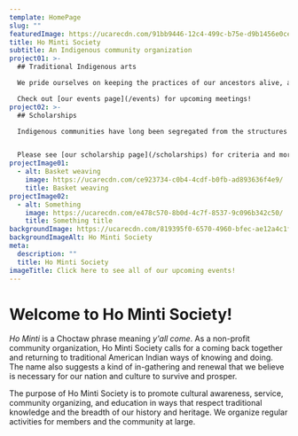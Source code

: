 ```yaml
---
template: HomePage
slug: ""
featuredImage: https://ucarecdn.com/91bb9446-12c4-499c-b75e-d9b1456e0ceb/
title: Ho Minti Society
subtitle: An Indigenous community organization
project01: >-
  ## Traditional Indigenous arts

  We pride ourselves on keeping the practices of our ancestors alive, and we host regular meetings at which experts and novices alike come together to practice beading, stitchwork, moccasin sewing, pine needle basketry, and other crafts.

  Check out [our events page](/events) for upcoming meetings!
project02: >-
  ## Scholarships

  Indigenous communities have long been segregated from the structures of social, political, and economic power, and one of the ways in which that segregation has played out has been through the unequal access of education for Indigenous youth. One of Ho Minti Society’s purpose is to support education. 


  Please see [our scholarship page](/scholarships) for criteria and more details. 
projectImage01:
  - alt: Basket weaving
    image: https://ucarecdn.com/ce923734-c0b4-4cdf-b0fb-ad893636f4e9/
    title: Basket weaving
projectImage02:
  - alt: Something
    image: https://ucarecdn.com/e478c570-8b0d-4c7f-8537-9c096b342c50/
    title: Something title
backgroundImage: https://ucarecdn.com/819395f0-6570-4960-bfec-ae12a4c1ff5c/
backgroundImageAlt: Ho Minti Society
meta:
  description: ""
  title: Ho Minti Society
imageTitle: Click here to see all of our upcoming events!
---
```


# Welcome to Ho Minti Society!

*Ho Minti* is a Choctaw phrase meaning *y'all come*. As a non-profit community organization, Ho Minti Society calls for a coming back together and returning to traditional American Indian ways of knowing and doing. The name also suggests a kind of in-gathering and renewal that we believe is necessary for our nation and culture to survive and prosper.

The purpose of Ho Minti Society is to promote cultural awareness, service, community organizing, and education in ways that respect traditional knowledge and the breadth of our history and heritage. We organize regular activities for members and the community at large.